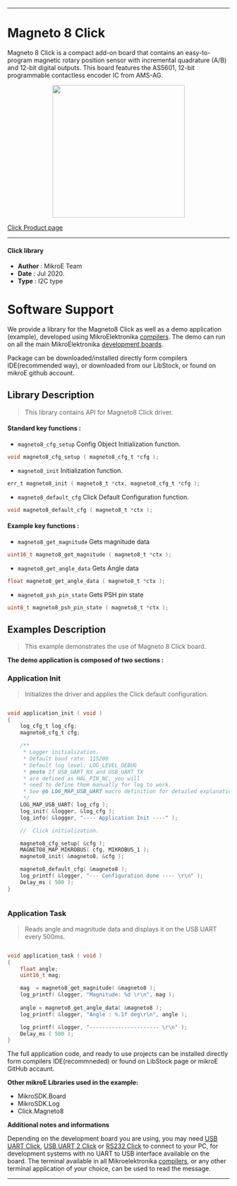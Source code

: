 
---
# Magneto 8 Click

Magneto 8 Click is a compact add-on board that contains an easy-to-program magnetic rotary position sensor with incremental quadrature (A/B) and 12-bit digital outputs. This board features the AS5601, 12-bit programmable contactless encoder IC from AMS-AG.

<p align="center">
  <img src="https://download.mikroe.com/images/click_for_ide/magneto8_click.png" height=300px>
</p>


[Click Product page](https://www.mikroe.com/magneto-8-click)

---


#### Click library 

- **Author**        : MikroE Team
- **Date**          : Jul 2020.
- **Type**          : I2C type


# Software Support

We provide a library for the Magneto8 Click 
as well as a demo application (example), developed using MikroElektronika 
[compilers](https://shop.mikroe.com/compilers). 
The demo can run on all the main MikroElektronika [development boards](https://shop.mikroe.com/development-boards).

Package can be downloaded/installed directly form compilers IDE(recommended way), or downloaded from our LibStock, or found on mikroE github account. 

## Library Description

> This library contains API for Magneto8 Click driver.

#### Standard key functions :

- `magneto8_cfg_setup` Config Object Initialization function.
```c 
void magneto8_cfg_setup ( magneto8_cfg_t *cfg ); 
```

- `magneto8_init` Initialization function.
```c
err_t magneto8_init ( magneto8_t *ctx, magneto8_cfg_t *cfg );
```

- `magneto8_default_cfg` Click Default Configuration function.
```c
void magneto8_default_cfg ( magneto8_t *ctx );
```

#### Example key functions :

- `magneto8_get_magnitude` Gets magnitude data
```c
uint16_t magneto8_get_magnitude ( magneto8_t *ctx );
```

- `magneto8_get_angle_data` Gets Angle data
```c
float magneto8_get_angle_data ( magneto8_t *ctx );
```

- `magneto8_psh_pin_state` Gets PSH pin state
```c
uint8_t magneto8_psh_pin_state ( magneto8_t *ctx );
```

## Examples Description

> This example demonstrates the use of Magneto 8 Click board.

**The demo application is composed of two sections :**

### Application Init 

> Initializes the driver and applies the Click default configuration.

```c

void application_init ( void )
{
    log_cfg_t log_cfg;
    magneto8_cfg_t cfg;

    /** 
     * Logger initialization.
     * Default baud rate: 115200
     * Default log level: LOG_LEVEL_DEBUG
     * @note If USB_UART_RX and USB_UART_TX 
     * are defined as HAL_PIN_NC, you will 
     * need to define them manually for log to work. 
     * See @b LOG_MAP_USB_UART macro definition for detailed explanation.
     */
    LOG_MAP_USB_UART( log_cfg );
    log_init( &logger, &log_cfg );
    log_info( &logger, "---- Application Init ----" );

    //  Click initialization.

    magneto8_cfg_setup( &cfg );
    MAGNETO8_MAP_MIKROBUS( cfg, MIKROBUS_1 );
    magneto8_init( &magneto8, &cfg );

    magneto8_default_cfg( &magneto8 );
    log_printf( &logger, "--- Configuration done ---- \r\n" );
    Delay_ms ( 500 );
}
  
```

### Application Task

> Reads angle and magnitude data and displays it on the USB UART every 500ms.

```c

void application_task ( void )
{
    float angle;
    uint16_t mag;

    mag  = magneto8_get_magnitude( &magneto8 );
    log_printf( &logger, "Magnitude: %d \r\n", mag );
    
    angle = magneto8_get_angle_data( &magneto8 );
    log_printf( &logger, "Angle : %.1f deg\r\n", angle );

    log_printf( &logger, "---------------------- \r\n" );
    Delay_ms ( 500 );
} 

```


The full application code, and ready to use projects can be  installed directly form compilers IDE(recommneded) or found on LibStock page or mikroE GitHub accaunt.

**Other mikroE Libraries used in the example:** 

- MikroSDK.Board
- MikroSDK.Log
- Click.Magneto8

**Additional notes and informations**

Depending on the development board you are using, you may need 
[USB UART Click](https://shop.mikroe.com/usb-uart-click), 
[USB UART 2 Click](https://shop.mikroe.com/usb-uart-2-click) or 
[RS232 Click](https://shop.mikroe.com/rs232-click) to connect to your PC, for 
development systems with no UART to USB interface available on the board. The 
terminal available in all Mikroelektronika 
[compilers](https://shop.mikroe.com/compilers), or any other terminal application 
of your choice, can be used to read the message.



---
